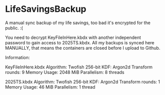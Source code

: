 # LifeSavingsBackup
A manual sync backup of my life savings, too bad it's encrypted for the public. :(

You need to decrypt KeyFileInHere.kbdx with another independent password to gain access to 2025TS.kbdx. All my backups is synced here MANUALLY, that means the containers are closed before I upload to Github.

Information:

KeyFileInHere.kbdx
Algorithm: Twofish 256-bit
KDF: Argon2d
Transform rounds: 9
Memory Usage: 2048 MiB
Parallelism: 8 threads

2025TS.kbdx
Algorithm: Twofish 256-bit
KDF: Argon2d
Transform rounds: 1
Memory Usage: 46 MiB
Parallelism: 1 thread
